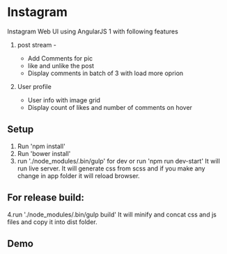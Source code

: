 # Instagram 
Instagram Web UI using AngularJS 1 with following features
1. post stream -
    - Add Comments for pic
    - like and unlike the post
    - Display comments in batch of 3 with load more oprion 
    
2. User profile
    - User info with image grid 
    - Display count of likes and number of comments on hover

## Setup
1. Run 'npm install'
2. Run 'bower install'
3. run './node_modules/.bin/gulp' for dev or run 'npm run dev-start'
  It will run live server. It will generate css from scss and if you make any change in app folder it will reload browser.

## For release build:
4.run './node_modules/.bin/gulp build'
It will minify and concat css and js files and copy it into  dist folder.

## Demo




